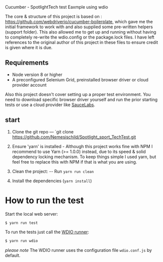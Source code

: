 Cucumber - SpotlightTech test Eaxmple using wdio

The core & structure of this project is based on : https://github.com/webdriverio/cucumber-boilerplate, which gave me the initial framework to work with and also supplied some pre-written helpers (support folder). This also allowed me to get up and running without having to completely re-write the wdio.config or the package.lock files. I have left references to the original author of this project in these files to ensure credit is given where it is due.

## Requirements

- Node version 8 or higher
- A preconfigured Selenium Grid, preinstalled browser driver or cloud provider account

Also this project doesn't cover setting up a proper test environment. You need to download specific browser driver yourself and run the prior starting tests or use a cloud provider like [SauceLabs](https://saucelabs.com/).

## start

1. Clone the git repo — `git clone https://github.com/Nemesischild/Spotlight_sport_TechTest.git

2. Ensure 'yarn' is installed - Although this project works fine with NPM I recommend to use Yarn (>= 1.0.0) instead,  due to its speed & solid dependency locking mechanism. To keep things simple I used yarn, but feel free to replace this with NPM if that is what you are using.

3. Clean the project:
-- Run `yarn run clean`

4. Install the dependencies (`yarn install`)

# How to run the test

Start the local web server:

```sh
$ yarn run test
```

To run the tests just call the [WDIO runner](http://webdriver.io/guide/testrunner/gettingstarted.html):

```sh
$ yarn run wdio
```

_please note_ The WDIO runner uses the configuration file `wdio.conf.js` by default.
